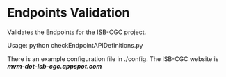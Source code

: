 # Endpoints Validation

Validates the Endpoints for the ISB-CGC project.

Usage: python checkEndpointAPIDefinitions.py <config file> <website>

There is an example configuration file in ./config.  The ISB-CGC website is _**mvm-dot-isb-cgc.appspot.com**_